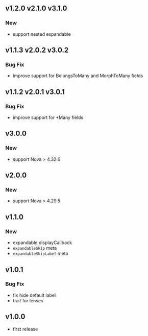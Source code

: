 ## v1.2.0 v2.1.0 v3.1.0

### New

-   support nested expandable

## v1.1.3 v2.0.2 v3.0.2

### Bug Fix

-   improve support for BelongsToMany and MorphToMany fields

## v1.1.2 v2.0.1 v3.0.1

### Bug Fix

-   improve support for \*Many fields

## v3.0.0

### New

-   support Nova > 4.32.6

## v2.0.0

### New

-   support Nova > 4.29.5

## v1.1.0

### New

-   expandable displayCallback
-   `expandableSkip` meta
-   `expandableSkipLabel` meta

## v1.0.1

### Bug Fix

-   fix hide default label
-   trait for lenses

## v1.0.0

-   first release
